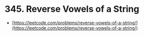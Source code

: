 # 345. Reverse Vowels of a String

- [https://leetcode.com/problems/reverse-vowels-of-a-string/](https://leetcode.com/problems/reverse-vowels-of-a-string/)
